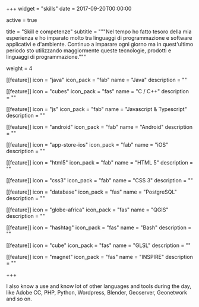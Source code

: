 +++
widget = "skills"
date = 2017-09-20T00:00:00

active = true

title = "Skill e competenze"
subtitle = """Nel tempo ho fatto tesoro della mia esperienza e ho imparato molto tra linguaggi di programmazione e software applicativi e d'ambiente.
Continuo a imparare ogni giorno ma in quest'ultimo periodo sto utilizzando maggiormente queste tecnologie, prodotti e linguaggi di programmazione."""

weight = 4

[[feature]]
  icon = "java"
  icon_pack = "fab"
  name = "Java"
  description = ""
  
[[feature]]
  icon = "cubes"
  icon_pack = "fas"
  name = "C / C++"
  description = ""

[[feature]]
  icon = "js"
  icon_pack = "fab"
  name = "Javascript & Typescript"
  description = ""  

[[feature]]
  icon = "android"
  icon_pack = "fab"
  name = "Android"
  description = ""

[[feature]]
  icon = "app-store-ios"
  icon_pack = "fab"
  name = "iOS"
  description = ""

[[feature]]
  icon = "html5"
  icon_pack = "fab"
  name = "HTML 5"
  description = ""

[[feature]]
  icon = "css3"
  icon_pack = "fab"
  name = "CSS 3"
  description = ""
  
[[feature]]
  icon = "database"
  icon_pack = "fas"
  name = "PostgreSQL"
  description = ""

[[feature]]
  icon = "globe-africa"
  icon_pack = "fas"
  name = "QGIS"
  description = ""

[[feature]]
  icon = "hashtag"
  icon_pack = "fas"
  name = "Bash"
  description = ""

[[feature]]
  icon = "cube"
  icon_pack = "fas"
  name = "GLSL"
  description = ""

[[feature]]
  icon = "magnet"
  icon_pack = "fas"
  name = "INSPIRE"
  description = ""

+++

I also know a use and know lot of other languages and tools during the day, like Adobe CC, PHP, Python, Wordpress, Blender, Geoserver, Geonetwork and so on.
